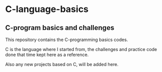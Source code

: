 # C-language-basics
C-program basics and challenges
---
This repository contains the C-programming basics codes.

C is the language where I started from, the challenges and practice code done that time kept here as a reference.

Also any new projects based on C, will be added here.
